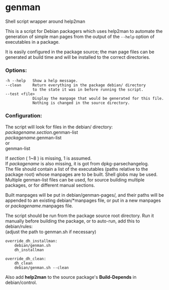 # genman
Shell script wrapper around help2man

This is a script for Debian packagers which uses help2man to automate
the generation of simple man pages from the output of the `--help` option
of executables in a package.

It is easily configured in the package source;
the man page files can be generated at build time
and will be installed to the correct directories.

### Options:
    -h --help   Show a help message.
    --clean     Return everything in the package debian/ directory
                to the state it was in before running the script.
    --test <file>
                Display the manpage that would be generated for this file.
                Nothing is changed in the source directory.

### Configuration:

The script will look for files in the debian/ directory:<br>
*packagename*.*section*.genman-list<br>
*packagename*.genman-list<br>
or<br>
genman-list

If *section* ( 1~8 ) is missing, 1 is assumed.<br>
If *packagename* is also missing, it is got from dpkg-parsechangelog.<br>
The file should contain a list of the executables
(paths relative to the package root) whose manpages are to be built.
Shell globs may be used.
Multiple genman-list files can be used, for source building
multiple packages, or for different manual sections.

Built manpages will be put in debian/genman-pages/, and
their paths will be appended to an existing debian/\*manpages file,
or put in a new manpages or *packagename*.manpages file.

The script should be run from the package source root directory.
Run it manually before building the package,
or to auto-run, add this to debian/rules:<br>
(adjust the path to genman.sh if necessary)

	override_dh_installman:
		debian/genman.sh
		dh_installman

	override_dh_clean:
		dh_clean
		debian/genman.sh --clean

Also add **help2man** to the source package's **Build-Depends** in debian/control.


